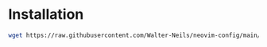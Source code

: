 # Installation
```bash
wget https://raw.githubusercontent.com/Walter-Neils/neovim-config/main/init.lua -O ~/.config/nvim/init.lua
```
